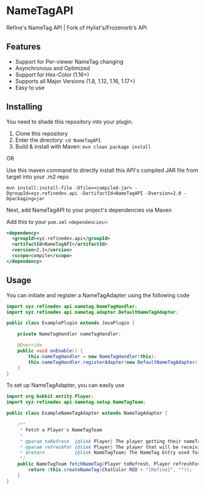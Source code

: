 # NameTagAPI
Refine's NameTag API | Fork of Hylist's/Frozenorb's API

## Features
- Support for Per-viewer NameTag changing
- Asynchronous and Optimized
- Support for Hex-Color (1.16+)
- Supports all Major Versions (1.8, 1.12, 1.16, 1.17+)
- Easy to use

## Installing
You need to shade this repository into your plugin.

1. Clone this repository
2. Enter the directory: `cd NameTagAPI`
3. Build & install with Maven: `mvn clean package install`

OR

Use this maven command to directly install this API's compiled JAR file from target into your .m2 repo

```
mvn install:install-file -Dfile=<compiled-jar> -DgroupId=xyz.refinedev.api -DartifactId=NameTagAPI -Dversion=2.0 -Dpackaging=jar
```

Next, add NameTagAPI to your project's dependencies via Maven

Add this to your `pom.xml` `<dependencies>`:
```xml
<dependency>
  <groupId>xyz.refinedev.api</groupId>
  <artifactId>NameTagAPI</artifactId>
  <version>2.1</version> 
  <scope>compile</scope>
</dependency>
```

## Usage

You can initiate and register a NameTagAdapter using the following code
```java
import xyz.refinedev.api.nametag.NameTagHandler;
import xyz.refinedev.api.nametag.adapter.DefaultNameTagAdapter;

public class ExamplePlugin extends JavaPlugin {

    private NameTagHandler nameTagHandler;

    @Override
    public void onEnable() {
        this.nameTagHandler = new NameTagHandler(this);
        this.nameTagHandler.registerAdapter(new DefaultNameTagAdapter(), 2L);
    }
}
```

To set up NameTagAdapter, you can easily use

```java
import org.bukkit.entity.Player;
import xyz.refinedev.api.nametag.setup.NameTagTeam;

public class ExampleNameTagAdapter extends NameTagAdapter {

    /**
     * Fetch a Player's NameTagTeam
     *
     * @param toRefresh  {@link Player} The player getting their nameTag Refreshed
     * @param refreshFor {@link Player} The player that will be receiving the update
     * @return           {@link NameTagTeam} The NameTag Entry used for updates
     */
    public NameTagTeam fetchNameTag(Player toRefresh, Player refreshFor) {
        return (this.createNameTag(ChatColor.RED + "[Refine]", ""));
    }
}
```
